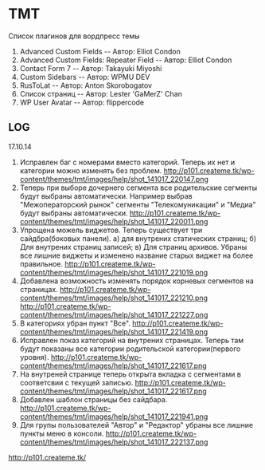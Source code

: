 TMT
===

Список плагинов для вордпресс темы

1. Advanced Custom Fields -- Автор: Elliot Condon
2. Advanced Custom Fields: Repeater Field -- Автор: Elliot Condon
3. Contact Form 7 -- Автор: Takayuki Miyoshi
4. Custom Sidebars --  Автор: WPMU DEV
5. RusToLat -- Автор: Anton Skorobogatov
6. Список страниц -- Автор: Lester 'GaMerZ' Chan
7. WP User Avatar -- Автор: flippercode

LOG
--------
17.10.14
1. Исправлен баг с номерами вместо категорий. Теперь их нет и категории можно изменять без проблем.
http://p101.createme.tk/wp-content/themes/tmt/images/help/shot_141017_220147.png
2. Теперь при выборе дочернего сегмента все родительские сегменты будут выбраны автоматически. Например выбрав "Межоператорский рынок" сегменты "Телекомуникации" и "Медиа" будут выбраны автоматически.
http://p101.createme.tk/wp-content/themes/tmt/images/help/shot_141017_220011.png
3. Упрощена можель виджетов. Теперь существует три сайдбра(боковых панели). а) для внутрених статических страниц; б) Для внутрених страниц записей; в) Для страниц архивов. Убраны все лишние виджеты и изменено название старых виджет на более правильное.
http://p101.createme.tk/wp-content/themes/tmt/images/help/shot_141017_221019.png
4. Добавлена возможность изменять порядок корневых сегментов на страницах.
http://p101.createme.tk/wp-content/themes/tmt/images/help/shot_141017_221210.png
http://p101.createme.tk/wp-content/themes/tmt/images/help/shot_141017_221227.png
5. В категориях убран пункт "Все".
http://p101.createme.tk/wp-content/themes/tmt/images/help/shot_141017_221419.png
6. Исправлен показ категорий на внутрених страницах. Теперь там будут показаны все категории родительской категории(первого уровня).
http://p101.createme.tk/wp-content/themes/tmt/images/help/shot_141017_221617.png
7. На внутреней странице теперь открыта вкладка с сегментами в соответсвии с текущей записью.
http://p101.createme.tk/wp-content/themes/tmt/images/help/shot_141017_221617.png
8. Добавлен шаблон страницы без сайдбара.
http://p101.createme.tk/wp-content/themes/tmt/images/help/shot_141017_221941.png
9. Для групы пользователей "Автор" и "Редактор" убраны все лишние пункты меню в консоли.
http://p101.createme.tk/wp-content/themes/tmt/images/help/shot_141017_222137.png


http://p101.createme.tk/
